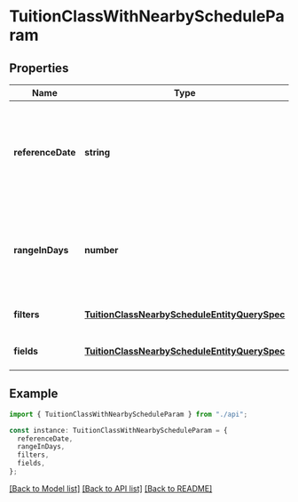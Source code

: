 # TuitionClassWithNearbyScheduleParam

## Properties

| Name              | Type                                                                                          | Description                                                                                | Notes                             |
| ----------------- | --------------------------------------------------------------------------------------------- | ------------------------------------------------------------------------------------------ | --------------------------------- |
| **referenceDate** | **string**                                                                                    | Reference date (ISO 8601). The query will search for schedules within ±day from this date. | [default to undefined]            |
| **rangeInDays**   | **number**                                                                                    | Number of days before and after the reference date to include (±N days).                   | [default to undefined]            |
| **filters**       | [**TuitionClassNearbyScheduleEntityQuerySpec**](TuitionClassNearbyScheduleEntityQuerySpec.md) | Optional MongoDB filter                                                                    | [optional] [default to undefined] |
| **fields**        | [**TuitionClassNearbyScheduleEntityQuerySpec**](TuitionClassNearbyScheduleEntityQuerySpec.md) | Optional MongoDB projection                                                                | [optional] [default to undefined] |

## Example

```typescript
import { TuitionClassWithNearbyScheduleParam } from "./api";

const instance: TuitionClassWithNearbyScheduleParam = {
  referenceDate,
  rangeInDays,
  filters,
  fields,
};
```

[[Back to Model list]](../README.md#documentation-for-models) [[Back to API list]](../README.md#documentation-for-api-endpoints) [[Back to README]](../README.md)
